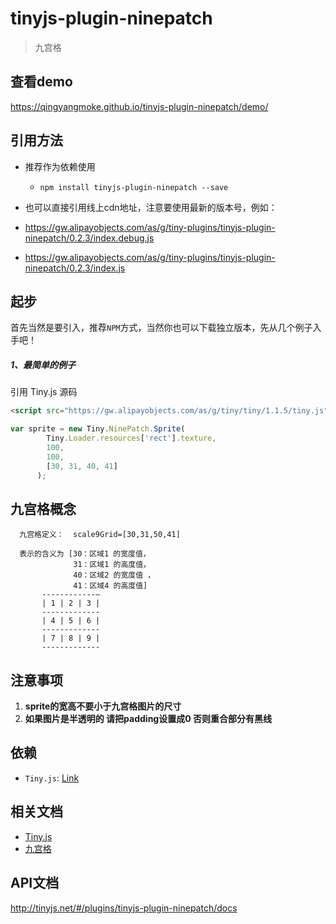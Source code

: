 # tinyjs-plugin-ninepatch

> 九宫格

## 查看demo

https://qingyangmoke.github.io/tinyjs-plugin-ninepatch/demo/

## 引用方法

- 推荐作为依赖使用

  - `npm install tinyjs-plugin-ninepatch --save`

- 也可以直接引用线上cdn地址，注意要使用最新的版本号，例如：

 - https://gw.alipayobjects.com/as/g/tiny-plugins/tinyjs-plugin-ninepatch/0.2.3/index.debug.js
 - https://gw.alipayobjects.com/as/g/tiny-plugins/tinyjs-plugin-ninepatch/0.2.3/index.js

## 起步
首先当然是要引入，推荐`NPM`方式，当然你也可以下载独立版本，先从几个例子入手吧！

##### 1、最简单的例子

引用 Tiny.js 源码
``` html
<script src="https://gw.alipayobjects.com/as/g/tiny/tiny/1.1.5/tiny.js"></script>
```

``` js
var sprite = new Tiny.NinePatch.Sprite(
        Tiny.Loader.resources['rect'].texture,
        100,
        100,
        [30, 31, 40, 41]
      );
```

## 九宫格概念
```
  九宫格定义：  scale9Grid=[30,31,50,41]

  表示的含义为 [30：区域1 的宽度值，
              31：区域1 的高度值，
              40：区域2 的宽度值 ，
              41：区域4 的高度值]
       ------------—
       | 1 | 2 | 3 |
       -------------
       | 4 | 5 | 6 |
       -------------
       | 7 | 8 | 9 |
       -------------
 ```

## 注意事项

1. **sprite的宽高不要小于九宫格图片的尺寸**
2. **如果图片是半透明的 请把padding设置成0 否则重合部分有黑线**

## 依赖
- `Tiny.js`: [Link](http://tinyjs.net/#/docs/api)

## 相关文档
- [Tiny.js](http://tinyjs.net/#/docs/api)
- [九宫格](http://developer.egret.com/cn/2d/bitmapTexture/scale9Grid)

## API文档
http://tinyjs.net/#/plugins/tinyjs-plugin-ninepatch/docs
